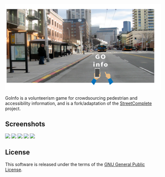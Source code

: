 ![GoInfo](metadata/en/images/featureGraphic.png)

GoInfo is a volunteerism game for crowdsourcing pedestrian and accessibility information, and is a fork/adaptation of the [StreetComplete](https://github.com/westnordost/StreetComplete) project.

## Screenshots
<img src="metadata/en/images/phoneScreenshots/screenshot1.png" width="170"/> <img src="metadata/en/images/phoneScreenshots/screenshot2.png" width="170"/> <img src="metadata/en/images/phoneScreenshots/screenshot3.png" width="170"/> <img src="metadata/en/images/phoneScreenshots/screenshot4.png" width="170"/> <img src="metadata/en/images/phoneScreenshots/screenshot5.png" width="170"/>

## License

This software is released under the terms of the [GNU General Public License](http://www.gnu.org/licenses/gpl-3.0.html).
